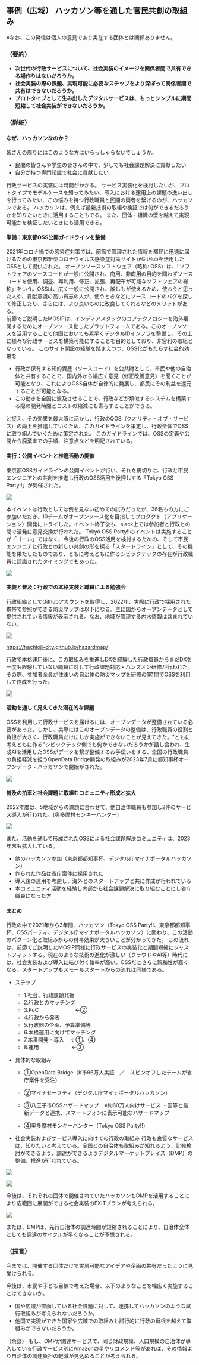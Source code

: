 ## 事例（広域） ハッカソン等を通した官民共創の取組み

※なお、この発信は個人の意見であり実在する団体とは関係ありません。

### （要約）

- <B>次世代の行政サービスについて、社会実装のイメージを関係者間で共有できる場作りはないだろうか。</B>
- <B>社会実装の際の課題、実現可能に必要なステップをより深ぼって関係者間で共有はできないだろうか。</B>
- <B>プロトタイプとして生み出したデジタルサービスは、もっとシンプルに期間短縮して社会実装ができないだろうか。</B>


### （詳細）

#### なぜ、ハッカソンなのか？

皆さんの周りにはこのような方はいらっしゃらないでしょうか。

- 民間の皆さんや学生の皆さんの中で、少しでも社会課題解決に貢献したい
- 自分が持つ専門知識で社会に貢献したい

行政サービスの実装には時間がかかる。
サービス実装化を検討したいが、プロトタイプでモデルケースを知ってみたい、導入における運用上の課題の洗い出しを行ってみたい、この悩みを持つ行政職員と民間の両者を繋げるのが、ハッカソンである。
ハッカソンは、例えば最新技術の取組や検証では何ができるだろうかを知りたいときに活用することもでる。
また、団体・組織の壁を越えて実現可能かを検証したいときにも活用できる。

#### 準備：東京都OSS公開ガイドラインを整備

2021年コロナ禍での感染症対策では、前節で管理された情報を都民に迅速に届けるための東京都新型コロナウイルス感染症対策サイトがGitHubを活用したOSSとして提供された。
オープンソースソフトウェア（略称: OSS）は、「ソフトウェアのソースコードが一般に公開され、商用、非商用の目的を問わずソースコードを使用、調査、再利用、修正、拡張、再配布が可能なソフトウェアの総称」をいう。OSSは、広く一般に公開され、誰しもが使えるため、使おうと思った人や、貢献意識の高い有志の人が、使うときなどにソースコードのバグを探して修正したり、さらには、より良いものに改良してくれるなどのメリットがある。
<BR>前節でご説明したMOSIPは、インディアスタックのコアテクノロジーを海外展開するためにオープンソース化したプラットフォームである。このオープンソースを活用することで他国においても素早くデジタルIDインフラを整備し、その上に様々な行政サービスを構築可能にすることを目的としており、非営利の取組となっている。
このサイト開設の経験を踏まえつつ、OSS化がもたらす社会的効果を
- 行政が保有する知的資産（ソースコード）を公共財として、市民や他の自治体と共有することで、国内外から幅広く意見（修正改善意見）を聞くことが可能となり、これによりOSS自体が自律的に発展し、都民にその利益を還元することが可能となる。
- この動きを全国に波及させることで、行政などが類似するシステムを構築する際の開発時間とコストの縮減にも寄与することができる。

と捉え、その効果を最大限に活かし、行政のQOS（クオリティ・オブ・サービス）の向上を推進していくため、このガイドラインを策定し、行政全体でOSSに取り組んでいくために策定された。
このガイドラインでは、OSSの定義や公開から廃棄までの手順、注意点などを明記されている。

<div style="page-break-after: always;"></div>

#### 実行：公開イベントと推進活動の開催

東京都OSSガイドラインの公開イベントが行い、それを皮切りに、行政と市民エンジニアとの共創を推進し行政のOSS活用を後押しする「Tokyo OSS Party!!」が開催された。

![](../images/OSS01.png)

<div style="page-break-after: always;"></div>

本イベントは行政としては例を見ない初めての試みだったが、36名もの方にご参加いただき、10チームがオープンソース化を目指してプロダクト（アプリケーション）開発にトライした。イベント終了後も、slack上では参加者と行政との間で活発に意見交換が行われた。
Tokyo OSS Party!!のイベントは実施することが「ゴール」ではなく、今後の行政のOSS活用を検討するための、そして市民エンジニアと行政との新しい共創の形を探る「スタートライン」として、その機能を果たしたものであり、ともに考えともに作るシビックテックの存在が行政職員に認識されたタイミングでもあった。

![](../images/OSS02.png)

<div style="page-break-after: always;"></div>

#### 実装と普及：行政での本格実装と職員による勉強会

行政組織としてGithubアカウントを取得し、2022年、実際に行政で採用された携帯で参照ができる防災マップは以下になる。主に国からオープンデータとして提供されている情報が表示される。なお、地域が管理する内水情報は含まれていない。

![](../images/OSS03.png)

https://hachioji-city.github.io/hazardmap/

<div style="page-break-after: always;"></div>

行政で本格運用後に、この取組みを推進しDXを経験した行政職員からまだDXを一度も経験していない職員に対して行政課題対応・ハンズオン研修が行われた。その際、参加者全員が住まいの自治体の防災マップを研修の1時間でOSSを利用して作成を行った。

![](../images/OSS04.png)

<div style="page-break-after: always;"></div>

#### 活動を通して見えてきた潜在的な課題

OSSを利用して行政サービスを届けるには、オープンデータが整備されている必要があった。しかし、実際にはこのオープンデータの整備は、行政職員の役割と負担が大きく、行政職員だけにしか実施ができないことが見えてきた。"ともに考えともに作る"シビックテック側でも何かできないだろうかが話し合われ、生成AIを活用したOSSがデータを繋ぎ整備するお手伝いをする、全国の行政職員の負担軽減を担うOpenData Bridge開発の取組みが2023年7月に都知事杯オープンデータ・ハッカソンで開始がされた。

![](../images/OSS05.png)

<div style="page-break-after: always;"></div>

#### 普及の拍車と社会課題に取組むコミュニティ形成と拡大

2022年度は、5地域からの課題に合わせて、他自治体職員も参加し2件のサービス導入が行われた。(奥多摩村モンキーハンター)

![](../images/OSS06.png)

また、活動を通して形成されたOSSによる社会課題解決コミュニティは、2023年末も拡大している。
- 他のハッカソン参加（東京都都知事杯、デジタル庁マイナポータルハッカソン）
- 作られた作品は省庁案件に採用された
- 導入後の運用を考慮し、海外とのスタートアップと共に作成が行われている
- 本コミュニティ活動を経験し内部から社会課題解決に取り組むことにし省庁職員になった方

#### まとめ

行政の中で2021年から3年間、ハッカソン（Tokyo OSS Party!!、東京都都知事杯、OSSパーティ、デジタル庁マイナポータルハッカソン）に関わり、この活動のパターン化と取組みからの付帯効果が大きいことが分かってきた。
この流れは、前節でご説明したMOSIP同様に行政サービスの実装化と期間短縮にジャストフィットする。現在のような技術の進化が激しい（クラウドやAI等）時代には、社会実装および導入に結び付く確率が高い。OSSだとさらに親和性が高くなる。スタートアップもスモールスタートからの流れは同様である。

- ステップ
  - 1.社会、行政課題発掘
  - 2.行政とのマッチング
  - 3.PoC　　　　　　　←②
  - 4.行政から発表
  - 5.行政側の企画、予算準備等
  - 6.本格運用に向けてマッチング
  - 7.本番開発・導入 　←①、④
  - 8.運用　　　　　　 ←③

- 具体的な取組み

  - ①OpenData Bridge（K市96万人実証　／　スピンオフしたチームが省庁案件を受注）

  - ②マイナセーフティ（デジタル庁マイナポータルハッカソン）

  - ③八王子市OSSハザードマップ　※約60万人向けサービス
    ・国等と最新データと連携、スマートフォンに表示可能なハザードマップ

  - ④奥多摩村モンキーハンター（Tokyo OSS Party!!）

- 社会実装およびサービス導入に向けての行政の取組み
行政も良質なサービスは、知りたいと考えている。全国どの自治体も取組みが知れるよう、比較検討ができるよう、調達ができるようデジタルマーケットプレイス（DMP）の整備、推進が行われている。

<div style="page-break-after: always;"></div>

![](../images/sam01_DMP1.png)

<div style="page-break-after: always;"></div>

![](../images/sam01_DMP2.png)

<div style="page-break-after: always;"></div>

今後は、それぞれの団体で開催されていたハッカソンもDMPを活用することにより広範囲に展開ができる社会実装のEXITプランが考えられる。

![](../images/sam02_DMP0.png)

または、DMPは、先行自治体の調達時間が短縮されることにより、自治体全体としても調達のサイクルが早くなることが予想される。

<div style="page-break-after: always;"></div>

### （提言）

今までは、開催する団体だけで実現可能なアイデアや企画の共有だったように見受けられる。

今後は、市民や子ども目線で考えた場合、以下のようなことを幅広く実施することはできないか。

- 国や広域が直面している社会課題に対して、連携してハッカソンのような試行取組みが考えられないだろうか。
- 他国で実現ができた国家や広域での取組みも試行的に行政の垣根を越えて取組みができないだろうか。

（余談）
もし、DMPか関連サービスで、同じ財政規模、人口規模の自治体が導入している行政サービス別にAmazonの星やリコメンド等があれば、その情報より自治体の調達負担の軽減が見込めることが考えられる。